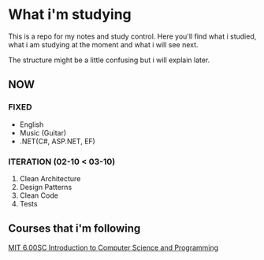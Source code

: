 # What i'm studying

This is a repo for my notes and study control. Here you'll find what i studied, what i am studying at the moment and what i will see next.

The structure might be a little confusing but i will explain later.

## NOW

### FIXED
- English
- Music (Guitar)
- .NET(C#, ASP.NET, EF)

### ITERATION (02-10 < 03-10)

1. Clean Architecture
2. Design Patterns
3. Clean Code
4. Tests


## Courses that i'm following

[MIT 6.00SC Introduction to Computer Science and Programming](https://www.youtube.com/watch?v=bX3jvD7XFPs&list=PLB2BE3D6CA77BB8F7&ab_channel=MITOpenCourseWare)